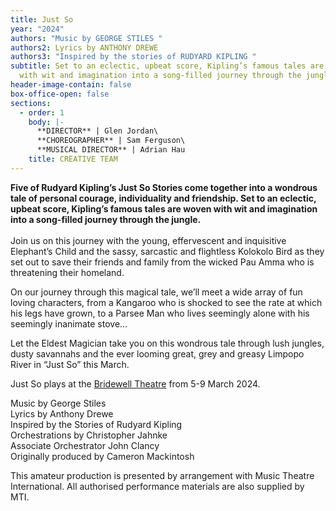```yaml
---
title: Just So
year: "2024"
authors: "Music by GEORGE STILES "
authors2: Lyrics by ANTHONY DREWE
authors3: "Inspired by the stories of RUDYARD KIPLING "
subtitle: Set to an eclectic, upbeat score, Kipling’s famous tales are woven
  with wit and imagination into a song-filled journey through the jungle
header-image-contain: false
box-office-open: false
sections:
  - order: 1
    body: |-
      **DIRECTOR** | Glen Jordan\
      **CHOREOGRAPHER** | Sam Ferguson\
      **MUSICAL DIRECTOR** | Adrian Hau
    title: CREATIVE TEAM
---
```

**Five of Rudyard Kipling’s Just So Stories come together into a wondrous tale of personal courage, individuality and friendship. Set to an eclectic, upbeat score, Kipling’s famous tales are woven with wit and imagination into a song-filled journey through the jungle.**\
\
Join us on this journey with the young, effervescent and inquisitive Elephant’s Child and the sassy, sarcastic and flightless Kolokolo Bird as they set out to save their friends and family from the wicked Pau Amma who is threatening their homeland.

On our journey through this magical tale, we’ll meet a wide array of fun loving characters, from a Kangaroo who is shocked to see the rate at which his legs have grown, to a Parsee Man who lives seemingly alone with his seemingly inanimate stove…

Let the Eldest Magician take you on this wondrous tale through lush jungles, dusty savannahs and the ever looming great, grey and greasy Limpopo River in “Just So” this March. 

Just So plays at the [Bridewell Theatre](https://www.sedos.co.uk/venues/bridewell) from 5-9 March 2024. 

Music by George Stiles\
Lyrics by Anthony Drewe\
Inspired by the Stories of Rudyard Kipling\
Orchestrations by Christopher Jahnke\
Associate Orchestrator John Clancy\
Originally produced by Cameron Mackintosh

This amateur production is presented by arrangement with Music Theatre International. All authorised performance materials are also supplied by MTI.